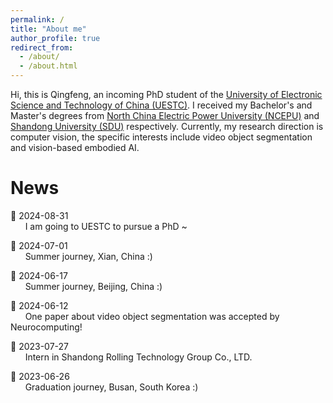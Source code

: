 ```yaml
---
permalink: /
title: "About me"
author_profile: true
redirect_from: 
  - /about/
  - /about.html
---
```


Hi, this is Qingfeng, an incoming PhD student of the [University of Electronic Science and Technology of China (UESTC)](https://en.uestc.edu.cn/). I received my Bachelor's and Master's degrees from [North China Electric Power University (NCEPU)](https://english.ncepu.edu.cn/) and [Shandong University (SDU)](https://www.en.sdu.edu.cn/) respectively. Currently, my research direction is computer vision, the specific interests include video object segmentation and vision-based embodied AI.

News
======
📅 2024-08-31<br>
&nbsp;&nbsp;&nbsp;&nbsp;&nbsp;&nbsp;I am going to UESTC to pursue a PhD ~

📅 2024-07-01<br>
&nbsp;&nbsp;&nbsp;&nbsp;&nbsp;&nbsp;Summer journey, Xian, China :)

📅 2024-06-17<br>
&nbsp;&nbsp;&nbsp;&nbsp;&nbsp;&nbsp;Summer journey, Beijing, China :)

📅 2024-06-12<br>
&nbsp;&nbsp;&nbsp;&nbsp;&nbsp;&nbsp;One paper about video object segmentation was accepted by Neurocomputing!

📅 2023-07-27<br>
&nbsp;&nbsp;&nbsp;&nbsp;&nbsp;&nbsp;Intern in Shandong Rolling Technology Group Co., LTD.

📅 2023-06-26<br>
&nbsp;&nbsp;&nbsp;&nbsp;&nbsp;&nbsp;Graduation journey, Busan, South Korea :)


<script type="text/javascript" id="clustrmaps" src="//clustrmaps.com/map_v2.js?d=ScaCvhH7_pYDYk4Y1-3IbPniWVSKmEpY1-B9_fVHX5k&cl=ffffff&w=a"></script>
